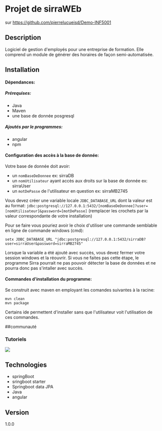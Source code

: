 # Projet de sirraWEb
sur https://github.com/pierrelucueisd/Demo-INF5001
## Description
Logiciel de gestion d'employés pour une entreprise de formation. Elle comprend un module 
 de générer des horaires de façon semi-automatisée.

## Installation
#### Dépendances: 
##### Prérequises:
* Java
* Maven
* une base de donnée posgresql
##### Ajoutés par le programmes:
* angular
* npm
#### Configuration des accès à la base de donnée: 
Votre base de donnée doit avoir:
 * un `nomBaseDeDonnee` ex: sirraDB
 * un `nomUtilisateur` ayant accès aux droits sur la base de donnée  ex: sirraUser
 * un `motDePasse` de l'utilisateur en question ex: sirraMB2745
 
Vous devez créer une variable locale ``JDBC_DATABASE_URL``
dont la valeur est au format: 
``jdbc:postgresql://127.0.0.1:5432/[nomBaseDeDonnee]?user=[nomUtilisateur]&password=[motDePasse]`` 
(remplacer les crochets par la valeur correspondante de votre installation)

Pour se faire vous pouriez avoir le choix d'utiliser une commande semblable en ligne de commande windows (cmd):
```
setx JDBC_DATABASE_URL "jdbc:postgresql://127.0.0.1:5432/sirraDB?user=sirraUser&password=sirraMB2745"
```
Lorsque la variable a été ajouté avec succès, vous devez fermer votre session windows et la réouvrir.
Si vous ne faites pas cette étape, le programme Sirra pourrait ne pas pouvoir détecter la base de données et
ne pourra donc pas s'intaller avec succès.

#### Commandes d'installation du programme: 
Se construit avec maven en employant les comandes suivantes à la racine:
```
mvn clean
mvn package
```
Certains ide permettent d'installer sans que l'utilisateur voit l'utilisation de ces commandes.

##communauté
### Tutoriels
<a href="https://www.youtube.com/playlist?list=PLGN2Dvm8fzLdt1HE0D9ajoTfsN_DwecXf" alt="Nos tutoriels" target="_blank">
<img src="https://i.imgur.com/vKb2F1B.png" />
</a>

## Technologies
* springBoot
* sringboot starter
* Springboot data JPA
* Java
* angular

## Version
1.0.0